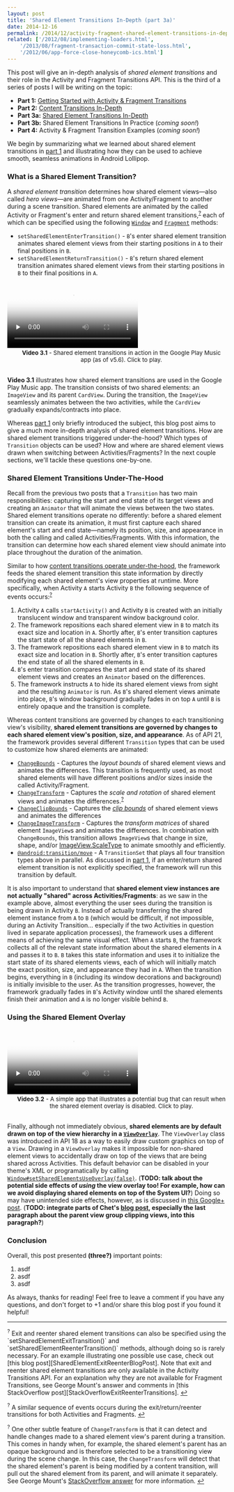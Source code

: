 ```yaml
---
layout: post
title: 'Shared Element Transitions In-Depth (part 3a)'
date: 2014-12-16
permalink: /2014/12/activity-fragment-shared-element-transitions-in-depth-part3a.html
related: ['/2012/08/implementing-loaders.html',
    '/2013/08/fragment-transaction-commit-state-loss.html',
    '/2012/06/app-force-close-honeycomb-ics.html']
---
```


This post will give an in-depth analysis of _shared element transitions_ and their role in the Activity and Fragment Transitions API. This is the third of a series of posts I will be writing on the topic:

* **Part 1:** [Getting Started with Activity & Fragment Transitions][part1]
* **Part 2:** [Content Transitions In-Depth][part2]
* **Part 3a:** [Shared Element Transitions In-Depth][part3a]
* **Part 3b:** Shared Element Transitions In Practice (_coming soon!_)
* **Part 4:** Activity & Fragment Transition Examples (_coming soon!_)

We begin by summarizing what we learned about shared element transitions in [part 1][part1] and illustrating how they can be used to achieve smooth, seamless animations in Android Lollipop.

### What is a Shared Element Transition?

<!--morestart-->

A _shared element transition_ determines how shared element views&mdash;also called _hero views_&mdash;are animated from one Activity/Fragment to another during a scene transition. Shared elements are animated by the called Activity or Fragment's enter and return shared element transitions,<sup><a href="#footnote?" id="ref?">?</a></sup> each of which can be specified using the following [`Window`][Window] and [`Fragment`][Fragment] methods:

* `setSharedElementEnterTransition()` - `B`'s enter shared element transition animates shared element views from their starting positions in `A` to their final positions in `B`.
* `setSharedElementReturnTransition()` - `B`'s return shared element transition animates shared element views from their starting positions in `B` to their final positions in `A`.

<!--more-->

<div class="responsive-figure nexus6-figure">
  <div class="framed-nexus6-port">
  <video id="figure31" onclick="playPause('figure31')" poster="/assets/videos/posts/2014/12/16/music-opt.png" preload="none">
    <source src="/assets/videos/posts/2014/12/16/music-opt.mp4" type="video/mp4">
  </video>
  </div>
  <div style="font-size:10pt;margin-left:20px;margin-bottom:30px">
    <p class="img-caption" style="margin-top:3px;margin-bottom:10px;text-align: center;"><strong>Video 3.1</strong> - Shared element transitions in action in the Google Play Music app (as of v5.6). Click to play.</p>
  </div>
</div>

**Video 3.1** illustrates how shared element transitions are used in the Google Play Music app. The transition consists of two shared elements: an `ImageView` and its parent `CardView`. During the transition, the `ImageView` seamlessly animates between the two activities, while the `CardView` gradually expands/contracts into place.

Whereas [part 1][part1] only briefly introduced the subject, this blog post aims to give a much more in-depth analysis of shared element transitions. How are shared element transitions triggered under-the-hood? Which types of `Transition` objects can be used? How and where are shared element views drawn when switching between Activities/Fragments? In the next couple sections, we'll tackle these questions one-by-one.

### Shared Element Transitions Under-The-Hood

Recall from the previous two posts that a `Transition` has two main responsibilities: capturing the start and end state of its target views and creating an `Animator` that will animate the views between the two states. Shared element transitions operate no differently: before a shared element transition can create its animation, it must first capture each shared element's start and end state&mdash;namely its position, size, and appearance in both the calling and called Activities/Fragments. With this information, the transition can determine how each shared element view should animate into place throughout the duration of the animation.

Similar to how [content transitions operate under-the-hood][part2], the framework feeds the shared element transition this state information by directly modifying each shared element's view properties at runtime. More specifically, when Activity `A` starts Activity `B` the following sequence of events occurs:<sup><a href="#footnote?" id="ref?">?</a></sup>

1. Activity `A` calls `startActivity()` and Activity `B` is created with an initially translucent window and transparent window background color.
2. The framework repositions each shared element view in `B` to match its exact size and location in `A`. Shortly after, `B`'s enter transition captures the start state of all the shared elements in `B`.
3. The framework repositions each shared element view in `B` to match its exact size and location in `B`. Shortly after, `B`'s enter transition captures the end state of all the shared elements in `B`.
4. `B`'s enter transition compares the start and end state of its shared element views and creates an `Animator` based on the differences.
5. The framework instructs `A` to hide its shared element views from sight and the resulting `Animator` is run. As `B`'s shared element views animate into place, `B`'s window background gradually fades in on top `A` until `B` is entirely opaque and the transition is complete.

Whereas content transitions are governed by changes to each transitioning view's visibility, **shared element transitions are governed by changes to each shared element view's position, size, and appearance**. As of API 21, the framework provides several different `Transition` types that can be used to customize how shared elements are animated:

* [`ChangeBounds`][ChangeBounds] - Captures the _layout bounds_ of shared element views and animates the differences. This transition is frequently used, as most shared elements will have different positions and/or sizes inside the called Activity/Fragment.
* [`ChangeTransform`][ChangeTransform] - Captures the _scale and rotation_ of shared element views and animates the differences.<sup><a href="#footnote?" id="ref?">?</a></sup>
* [`ChangeClipBounds`][ChangeClipBounds] - Captures the [_clip bounds_][View#setClipBounds()] of shared element views and animates the differences
* [`ChangeImageTransform`][ChangeImageTransform] - Captures the _transform matrices_ of shared element `ImageView`s and animates the differences. In combination with `ChangeBounds`, this transition allows `ImageView`s that change in size, shape, and/or [ImageView.ScaleType][ImageView.ScaleType] to animate smoothly and efficiently.
* [`@android:transition/move`][Move] - A `TransitionSet` that plays all four transition types above in parallel. As discussed in [part 1][part1], if an enter/return shared element transition is not explicitly specified, the framework will run this transition by default.

It is also important to understand that **shared element view instances are not actually "shared" across Activities/Fragments**: as we saw in the example above, almost everything the user sees during the transition is being drawn in Activity `B`. Instead of actually transferring the shared element instance from `A` to `B` (which would be difficult, if not impossible, during an Activity Transition... especially if the two Activities in question lived in separate application processes), the framework uses a different means of achieving the same visual effect. When `A` starts `B`, the framework collects all of the relevant state information about the shared elements in `A` and passes it to `B`. `B` takes this state information and uses it to initialize the start state of its shared elements views, each of which will initially match the exact position, size, and appearance they had in `A`. When the transition begins, everything in `B` (including its window decorations and background) is initially invisible to the user. As the transition progresses, however, the framework gradually fades in `B`'s Activity window until the shared elements finish their animation and `A` is no longer visible behind `B`.

### Using the Shared Element Overlay

<div class="responsive-figure nexus6-figure">
  <div class="framed-nexus6-port">
  <video id="figure32" onclick="playPause('figure32')" poster="/assets/videos/posts/2014/12/16/overlay-opt.png" preload="none">
    <source src="/assets/videos/posts/2014/12/16/overlay-opt.mp4" type="video/mp4">
  </video>
  </div>
  <div style="font-size:10pt;margin-left:20px;margin-bottom:30px">
    <p class="img-caption" style="margin-top:3px;margin-bottom:10px;text-align: center;"><strong>Video 3.2</strong> - A simple app that illustrates a potential bug that can result when the shared element overlay is disabled. Click to play.</p>
  </div>
</div>

Finally, although not immediately obvious, **shared elements are by default drawn on top of the view hierarchy in a [`ViewOverlay`][ViewOverlay]**. The `ViewOverlay` class was introduced in API 18 as a way to easily draw custom graphics on top of a `View`. Drawing in a `ViewOverlay` makes it impossible for non-shared element views to accidentally draw on top of the views that are being shared across Activities. This default behavior can be disabled in your theme's XML or programatically by calling [`Window#setSharedElementsUseOverlay(false)`][setSharedElementsUseOverlay]. (**TODO: talk about the potential side effects of _using_ the view overlay too! For example, how can we avoid displaying shared elements on top of the System UI?**) Doing so may have unintended side effects, however, as is discussed in [this Google+ post][GooglePlusSystemUI]. (**TODO: integrate parts of Chet's [blog post][ViewOverlayBlogPost], especially the last paragraph about the parent view group clipping views, into this paragraph?**)

### Conclusion

Overall, this post presented **(three?)** important points:

1. asdf
2. asdf
3. asdf

As always, thanks for reading! Feel free to leave a comment if you have any questions, and don't forget to +1 and/or share this blog post if you found it helpful!

<hr class="footnote-divider"/>
<sup id="footnote?">?</sup> Exit and reenter shared element transitions can also be specified using the `setSharedElementExitTransition()` and `setSharedElementReenterTransition()` methods, although doing so is rarely necessary. For an example illustrating one possible use case, check out [this blog post][SharedElementExitReenterBlogPost]. Note that exit and reenter shared element transitions are only available in the Activity Transitions API. For an explanation why they are not available for Fragment Transitions, see George Mount's answer and comments in [this StackOverflow post][StackOverflowExitReenterTransitions]. <a href="#ref?" title="Jump to footnote ?.">&#8617;</a>

<sup id="footnote?">?</sup> A similar sequence of events occurs during the exit/return/reenter transitions for both Activities and Fragments. <a href="#ref?" title="Jump to footnote ?.">&#8617;</a>

<sup id="footnote?">?</sup> One other subtle feature of `ChangeTransform` is that it can detect and handle changes made to a shared element view's parent during a transition. This comes in handy when, for example, the shared element's parent has an opaque background and is therefore selected to be a transitioning view during the scene change. In this case, the `ChangeTransform` will detect that the shared element's parent is being modified by a content transition, will pull out the shared element from its parent, and will animate it separately. See George Mount's [StackOverflow answer][ChangeTransformParentIssue] for more information. <a href="#ref?" title="Jump to footnote ?.">&#8617;</a>

  [setSharedElementExitTransition]: https://developer.android.com/reference/android/view/Window.html#setSharedElementExitTransition(android.transition.Transition)
  [setSharedElementEnterTransition]: https://developer.android.com/reference/android/view/Window.html#setSharedElementEnterTransition(android.transition.Transition)
  [setSharedElementReturnTransition]: https://developer.android.com/reference/android/view/Window.html#setSharedElementReturnTransition(android.transition.Transition)
  [setSharedElementReenterTransition]: https://developer.android.com/reference/android/view/Window.html#setSharedElementReenterTransition(android.transition.Transition)
  [Fragment#setSharedElementExitTransition]: https://developer.android.com/reference/android/app/Fragment.html#setSharedElementExitTransition(android.transition.Transition)
  [Fragment#setSharedElementEnterTransition]: https://developer.android.com/reference/android/app/Fragment.html#setSharedElementEnterTransition(android.transition.Transition)
  [Fragment#setSharedElementReturnTransition]: https://developer.android.com/reference/android/app/Fragment.html#setSharedElementReturnTransition(android.transition.Transition)
  [Fragment#setSharedElementReenterTransition]: https://developer.android.com/reference/android/app/Fragment.html#setSharedElementReenterTransition(android.transition.Transition)
  [Move]: https://github.com/android/platform_frameworks_base/blob/lollipop-release/core/res/res/transition/move.xml
  [postponeEnterTransition]: https://developer.android.com/reference/android/app/Activity.html#postponeEnterTransition()
  [startPostponedEnterTransition]: https://developer.android.com/reference/android/app/Activity.html#startPostponedEnterTransition()
  [setSharedElementsUseOverlay]: https://developer.android.com/reference/android/view/Window.html#setSharedElementsUseOverlay(boolean)
  [SharedElementCallback]: https://developer.android.com/reference/android/app/SharedElementCallback.html

  [Window]: http://developer.android.com/reference/android/view/Window.html
  [Fragment]: http://developer.android.com/reference/android/app/Fragment.html
  [MaterialDesignMeaningfulTransitions]: http://www.google.com/design/spec/animation/meaningful-transitions.html
  [SharedElementExitReenterBlogPost]: https://halfthought.wordpress.com/2014/12/08/what-are-all-these-dang-transitions/
  [StackOverflowExitReenterTransitions]: http://stackoverflow.com/q/27346020/844882

  [FragmentManager#executePendingTransactions]: https://developer.android.com/reference/android/app/FragmentManager.html#executePendingTransactions()
  [GooglePlusPostponeEnterTransition]: https://plus.google.com/+AlexLockwood/posts/FJsp1N9XNLS
  [GooglePlusSystemUI]: https://plus.google.com/+AlexLockwood/posts/RPtwZ5nNebb
  [PostponeEnterTransitionForFragments]: http://stackoverflow.com/q/26977303/844882
  [PostponeEnterTransitionForFragmentsG+]: https://plus.google.com/+AlexLockwood/posts/3DxHT42rmmY

  [ChangeBounds]: https://developer.android.com/reference/android/transition/ChangeBounds.html
  [ChangeTransform]: https://developer.android.com/reference/android/transition/ChangeTransform.html
  [ChangeClipBounds]: https://developer.android.com/reference/android/transition/ChangeClipBounds.html
  [ChangeImageTransform]: https://developer.android.com/reference/android/transition/ChangeImageTransform.html

  [View#setClipBounds()]: https://developer.android.com/reference/android/view/View.html#setClipBounds(android.graphics.Rect)
  [View#getClipBounds()]: https://developer.android.com/reference/android/view/View.html#getClipBounds()
  [ImageView.ScaleType]: https://developer.android.com/reference/android/widget/ImageView.ScaleType.html

  [ChangeTransformParentIssue]: http://stackoverflow.com/q/26899779/844882

  [ViewOverlay]: https://developer.android.com/reference/android/view/ViewOverlay.html
  [ViewOverlayBlogPost]: http://graphics-geek.blogspot.com/2013/07/new-in-android-43-viewoverlay.html

  [part1]: /2014/12/activity-fragment-transitions-in-android-lollipop-part1.html
  [part2]: /2014/12/activity-fragment-content-transitions-in-depth-part2.html
  [part3a]: /2014/12/activity-fragment-shared-element-transitions-in-depth-part3a.html
  [part3b]: /2014/12/activity-fragment-shared-element-transitions-in-practice-part3b.html

